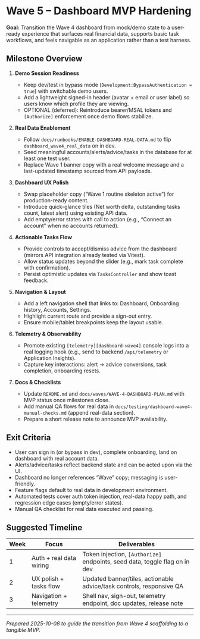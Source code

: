 # Wave 5 – Dashboard MVP Hardening

**Goal:** Transition the Wave 4 dashboard from mock/demo state to a user-ready experience that surfaces real financial data, supports basic task workflows, and feels navigable as an application rather than a test harness.

## Milestone Overview

1. **Demo Session Readiness**
   - Keep dev/test in bypass mode (`Development:BypassAuthentication = true`) with switchable demo users.
   - Add a lightweight signed-in header (avatar + email or user label) so users know which profile they are viewing.
   - OPTIONAL (deferred): Reintroduce bearer/MSAL tokens and `[Authorize]` enforcement once demo flows stabilize.

2. **Real Data Enablement**
   - Follow `docs/runbooks/ENABLE-DASHBOARD-REAL-DATA.md` to flip `dashboard_wave4_real_data` on in dev.
   - Seed meaningful accounts/alerts/advice/tasks in the database for at least one test user.
   - Replace Wave 1 banner copy with a real welcome message and a last-updated timestamp sourced from API payloads.

3. **Dashboard UX Polish**
   - Swap placeholder copy (“Wave 1 routine skeleton active”) for production-ready content.
   - Introduce quick-glance tiles (Net worth delta, outstanding tasks count, latest alert) using existing API data.
   - Add empty/error states with call to action (e.g., “Connect an account” when no accounts returned).

4. **Actionable Tasks Flow**
   - Provide controls to accept/dismiss advice from the dashboard (mirrors API integration already tested via Vitest).
   - Allow status updates beyond the slider (e.g., mark task complete with confirmation).
   - Persist optimistic updates via `TasksController` and show toast feedback.

5. **Navigation & Layout**
   - Add a left navigation shell that links to: Dashboard, Onboarding history, Accounts, Settings.
   - Highlight current route and provide a sign-out entry.
   - Ensure mobile/tablet breakpoints keep the layout usable.

6. **Telemetry & Observability**
   - Promote existing `[telemetry][dashboard-wave4]` console logs into a real logging hook (e.g., send to backend `/api/telemetry` or Application Insights).
   - Capture key interactions: alert → advice conversions, task completion, onboarding resets.

7. **Docs & Checklists**
   - Update `README.md` and `docs/waves/WAVE-4-DASHBOARD-PLAN.md` with MVP status once milestones close.
   - Add manual QA flows for real data in `docs/testing/dashboard-wave4-manual-checks.md` (append real-data section).
   - Prepare a short release note to announce MVP availability.

## Exit Criteria

- User can sign in (or bypass in dev), complete onboarding, land on dashboard with real account data.
- Alerts/advice/tasks reflect backend state and can be acted upon via the UI.
- Dashboard no longer references “Wave” copy; messaging is user-friendly.
- Feature flags default to real data in development environment.
- Automated tests cover auth token injection, real-data happy path, and regression edge cases (empty/error states).
- Manual QA checklist for real data executed and passing.

## Suggested Timeline

| Week | Focus | Deliverables |
|------|-------|--------------|
| 1 | Auth + real data wiring | Token injection, `[Authorize]` endpoints, seed data, toggle flag on in dev |
| 2 | UX polish + tasks flow | Updated banner/tiles, actionable advice/task controls, responsive QA |
| 3 | Navigation + telemetry | Shell nav, sign-out, telemetry endpoint, doc updates, release note |

---
_Prepared 2025-10-08 to guide the transition from Wave 4 scaffolding to a tangible MVP._
